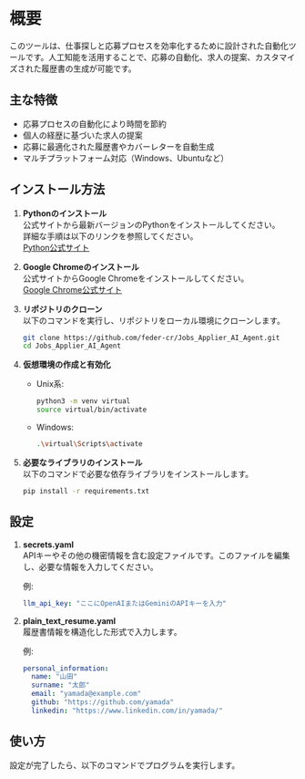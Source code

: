 # 概要
このツールは、仕事探しと応募プロセスを効率化するために設計された自動化ツールです。人工知能を活用することで、応募の自動化、求人の提案、カスタマイズされた履歴書の生成が可能です。

## 主な特徴
- 応募プロセスの自動化により時間を節約
- 個人の経歴に基づいた求人の提案
- 応募に最適化された履歴書やカバーレターを自動生成
- マルチプラットフォーム対応（Windows、Ubuntuなど）

## インストール方法
1. **Pythonのインストール**  
   公式サイトから最新バージョンのPythonをインストールしてください。  
   詳細な手順は以下のリンクを参照してください。  
   [Python公式サイト](https://www.python.org/)

2. **Google Chromeのインストール**  
   公式サイトからGoogle Chromeをインストールしてください。  
   [Google Chrome公式サイト](https://www.google.com/chrome/)

3. **リポジトリのクローン**  
   以下のコマンドを実行し、リポジトリをローカル環境にクローンします。
   ```bash
   git clone https://github.com/feder-cr/Jobs_Applier_AI_Agent.git
   cd Jobs_Applier_AI_Agent
   ```

4. **仮想環境の作成と有効化**  
   - Unix系:
     ```bash
     python3 -m venv virtual
     source virtual/bin/activate
     ```
   - Windows:
     ```bash
     .\virtual\Scripts\activate
     ```

5. **必要なライブラリのインストール**  
   以下のコマンドで必要な依存ライブラリをインストールします。
   ```bash
   pip install -r requirements.txt
   ```

## 設定
1. **secrets.yaml**  
   APIキーやその他の機密情報を含む設定ファイルです。このファイルを編集し、必要な情報を入力してください。

   例:
   ```yaml
   llm_api_key: "ここにOpenAIまたはGeminiのAPIキーを入力"
   ```

2. **plain_text_resume.yaml**  
   履歴書情報を構造化した形式で入力します。

   例:
   ```yaml
   personal_information:
     name: "山田"
     surname: "太郎"
     email: "yamada@example.com"
     github: "https://github.com/yamada"
     linkedin: "https://www.linkedin.com/in/yamada/"
   ```

## 使い方
設定が完了したら、以下のコマンドでプログラムを実行します。
